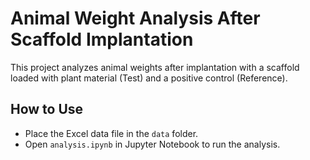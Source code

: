 # Animal Weight Analysis After Scaffold Implantation

This project analyzes animal weights after implantation with a scaffold loaded with plant material (Test) and a positive control (Reference).

## How to Use

- Place the Excel data file in the `data` folder.
- Open `analysis.ipynb` in Jupyter Notebook to run the analysis.
